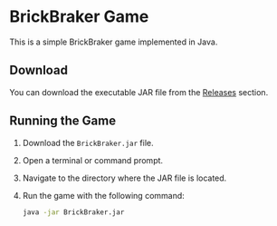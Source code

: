 # BrickBraker Game

This is a simple BrickBraker game implemented in Java.

## Download

You can download the executable JAR file from the [Releases](https://github.com/your-username/your-repository/releases) section.

## Running the Game

1. Download the `BrickBraker.jar` file.
2. Open a terminal or command prompt.
3. Navigate to the directory where the JAR file is located.
4. Run the game with the following command:

   ```bash
   java -jar BrickBraker.jar